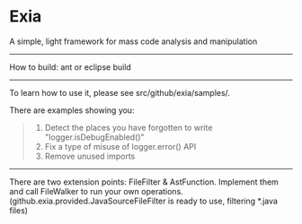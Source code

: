 Exia
====

A simple, light framework for mass code analysis and manipulation

----

How to build: ant or eclipse build

----

To learn how to use it, please see src/github/exia/samples/.

There are examples showing you:
>1. Detect the places you have forgotten to write "logger.isDebugEnabled()"
>2. Fix a type of misuse of logger.error() API
>3. Remove unused imports

----

There are two extension points: FileFilter & AstFunction.
Implement them and call FileWalker to run your own operations.
(github.exia.provided.JavaSourceFileFilter is ready to use, filtering *.java files)

